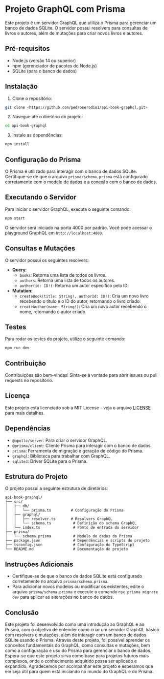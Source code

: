 # Projeto GraphQL com Prisma   
Este projeto é um servidor GraphQL que utiliza o Prisma para gerenciar um banco de dados SQLite. O servidor possui resolvers para consultas de livros e autores, além de mutações para criar novos livros e autores.
## Pré-requisitos
- Node.js (versão 14 ou superior)
- npm (gerenciador de pacotes do Node.js)
- SQLite (para o banco de dados)
## Instalação
1. Clone o repositório:
```bash
git clone <https://github.com/pedroserodio1/api-book-graphql.git>
``` 
2. Navegue até o diretório do projeto:
```bash 
cd api-book-graphql
```
3. Instale as dependências:
```bash
npm install
```
## Configuração do Prisma
O Prisma é utilizado para interagir com o banco de dados SQLite. Certifique-se de que o arquivo `prisma/schema.prisma` está configurado corretamente com o modelo de dados e a conexão com o banco de dados.
## Executando o Servidor
Para iniciar o servidor GraphQL, execute o seguinte comando:
```bash
npm start
```
O servidor será iniciado na porta 4000 por padrão. Você pode acessar o playground GraphQL em `http://localhost:4000`.
## Consultas e Mutações
O servidor possui os seguintes resolvers:
- **Query**:
    - `books`: Retorna uma lista de todos os livros.
    - `authors`: Retorna uma lista de todos os autores.
    - `author(id: ID!)`: Retorna um autor específico pelo ID.
- **Mutation**:
    - `createBook(title: String!, authorId: ID!)`: Cria um novo livro recebendo o título e o ID do autor, retornando o livro criado.
    - `createAuthor(name: String!)`: Cria um novo autor recebendo o nome, retornando o autor criado.
## Testes
Para rodar os testes do projeto, utilize o seguinte comando:
```bash
npm run dev
```
## Contribuição
Contribuições são bem-vindas! Sinta-se à vontade para abrir issues ou pull requests no repositório.
## Licença
Este projeto está licenciado sob a MIT License - veja o arquivo [LICENSE](LICENSE) para mais detalhes.
## Dependências
- `@apollo/server`: Para criar o servidor GraphQL.
- `@prisma/client`: Cliente Prisma para interagir com o banco de dados.
- `prisma`: Ferramenta de migração e geração de código do Prisma.
- `graphql`: Biblioteca para trabalhar com GraphQL.
- `sqlite3`: Driver SQLite para o Prisma.
## Estrutura do Projeto
O projeto possui a seguinte estrutura de diretórios:
```
api-book-graphql/
├── src/
│   ├── db/
│   │   └── prisma.ts         # Configuração do Prisma
│   ├── graphql/
│   │   ├── resolver.ts       # Resolvers GraphQL
│   │   └── schema.ts          # Definição do schema GraphQL
│   └── index.ts               # Ponto de entrada do servidor
├── prisma/
│   └── schema.prisma          # Modelo de dados do Prisma
├── package.json               # Dependências e scripts do projeto
├── tsconfig.json              # Configuração do TypeScript
└── README.md                  # Documentação do projeto
```
## Instruções Adicionais
- Certifique-se de que o banco de dados SQLite está configurado corretamente no arquivo `prisma/schema.prisma`.
- Para adicionar novos modelos ou modificar os existentes, edite o arquivo `prisma/schema.prisma` e execute o comando `npx prisma migrate dev` para aplicar as alterações no banco de dados.
## Conclusão
Este projeto foi desenvolvido como uma introdução ao GraphQL e ao Prisma, com o objetivo de entender como criar um servidor GraphQL básico com resolvers e mutações, além de interagir com um banco de dados SQLite usando o Prisma. Através deste projeto, foi possível aprender os conceitos fundamentais do GraphQL, como consultas e mutações, bem como a configuração e uso do Prisma para gerenciar o banco de dados. Espera-se que este projeto sirva como base para projetos futuros mais complexos, onde o conhecimento adquirido possa ser aplicado e expandido. Agradecemos por acompanhar este projeto e esperamos que ele seja útil para quem está iniciando no mundo do GraphQL e do Prisma.

